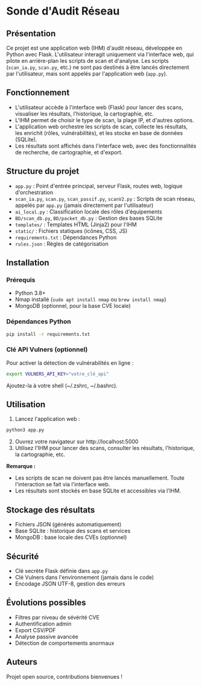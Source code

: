 # Sonde d'Audit Réseau

## Présentation

Ce projet est une application web (IHM) d'audit réseau, développée en Python avec Flask. L'utilisateur interagit uniquement via l'interface web, qui pilote en arrière-plan les scripts de scan et d'analyse. Les scripts (`scan_ia.py`, `scan.py`, etc.) ne sont pas destinés à être lancés directement par l'utilisateur, mais sont appelés par l'application web (`app.py`).

## Fonctionnement

- L'utilisateur accède à l'interface web (Flask) pour lancer des scans, visualiser les résultats, l'historique, la cartographie, etc.
- L'IHM permet de choisir le type de scan, la plage IP, et d'autres options.
- L'application web orchestre les scripts de scan, collecte les résultats, les enrichit (rôles, vulnérabilités), et les stocke en base de données (SQLite).
- Les résultats sont affichés dans l'interface web, avec des fonctionnalités de recherche, de cartographie, et d'export.

## Structure du projet

- `app.py` : Point d'entrée principal, serveur Flask, routes web, logique d'orchestration
- `scan_ia.py`, `scan.py`, `scan_passif.py`, `scanV2.py` : Scripts de scan réseau, appelés par `app.py` (jamais directement par l'utilisateur)
- `ai_local.py` : Classification locale des rôles d'équipements
- `BD/scan_db.py`, `BD/packet_db.py` : Gestion des bases SQLite
- `templates/` : Templates HTML (Jinja2) pour l'IHM
- `static/` : Fichiers statiques (icônes, CSS, JS)
- `requirements.txt` : Dépendances Python
- `rules.json` : Règles de catégorisation

## Installation

### Prérequis
- Python 3.8+
- Nmap installé (`sudo apt install nmap` ou `brew install nmap`)
- MongoDB (optionnel, pour la base CVE locale)

### Dépendances Python
```sh
pip install -r requirements.txt
```

### Clé API Vulners (optionnel)
Pour activer la détection de vulnérabilités en ligne :
```sh
export VULNERS_API_KEY="votre_clé_api"
```
Ajoutez-la à votre shell (~/.zshrc, ~/.bashrc).


## Utilisation

1. Lancez l'application web :
```sh
python3 app.py
```
2. Ouvrez votre navigateur sur http://localhost:5000
3. Utilisez l'IHM pour lancer des scans, consulter les résultats, l'historique, la cartographie, etc.

**Remarque :**
- Les scripts de scan ne doivent pas être lancés manuellement. Toute l'interaction se fait via l'interface web.
- Les résultats sont stockés en base SQLite et accessibles via l'IHM.

## Stockage des résultats
- Fichiers JSON (générés automatiquement)
- Base SQLite : historique des scans et services
- MongoDB : base locale des CVEs (optionnel)

## Sécurité
- Clé secrète Flask définie dans `app.py`
- Clé Vulners dans l'environnement (jamais dans le code)
- Encodage JSON UTF-8, gestion des erreurs

## Évolutions possibles
- Filtres par niveau de sévérité CVE
- Authentification admin
- Export CSV/PDF
- Analyse passive avancée
- Détection de comportements anormaux

## Auteurs
Projet open source, contributions bienvenues !

